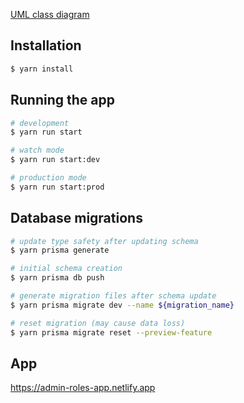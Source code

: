 [UML class diagram](src/domain/UML/class-diagram.interface.ts)

## Installation

```bash
$ yarn install
```

## Running the app

```bash
# development
$ yarn run start

# watch mode
$ yarn run start:dev

# production mode
$ yarn run start:prod
```

## Database migrations
```bash
# update type safety after updating schema
$ yarn prisma generate

# initial schema creation
$ yarn prisma db push

# generate migration files after schema update
$ yarn prisma migrate dev --name ${migration_name}

# reset migration (may cause data loss)
$ yarn prisma migrate reset --preview-feature
```

## App
https://admin-roles-app.netlify.app

